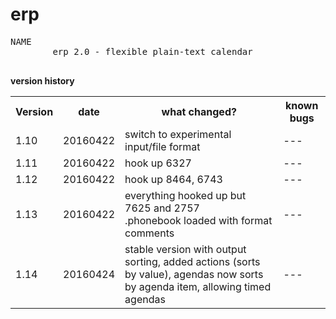 # erp
<pre>
NAME
        erp 2.0 - flexible plain-text calendar

</pre>

**version history**
<table>
   <tr>
      <th>Version</th>
      <th>date</th>
      <th>what changed?</th>
      <th>known bugs</th>
   </tr>
   <tr>
      <td>1.10</td>
      <td>20160422</td>
      <td>switch to experimental input/file format</td>
      <td>---</td>
   </tr>
   <tr>
      <td>1.11</td>
      <td>20160422</td>
      <td>hook up 6327</td>
      <td>---</td>
   </tr>
   <tr>
      <td>1.12</td>
      <td>20160422</td>
      <td>hook up 8464, 6743</td>
      <td>---</td>
   </tr>
      <tr>
      <td>1.13</td>
      <td>20160422</td>
      <td>everything hooked up but 7625 and 2757<br>.phonebook loaded with format comments</td>
      <td>---</td>
   </tr>
   <tr>
     <td>1.14</td>
     <td>20160424</td>
     <td>stable version with output sorting, added actions (sorts by value), agendas now sorts by agenda item,
          allowing timed agendas</td>
     <td>---</td>
   </tr>
</table>

